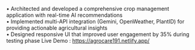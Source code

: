 • Architected and developed a comprehensive crop management application with real-time AI recommendations  
• Implemented multi-API integration (Gemini, OpenWeather, PlantID) for providing actionable agricultural insights  
• Designed responsive UI that improved user engagement by 35% during testing phase 
Live Demo : https://agrocare191.netlify.app/
